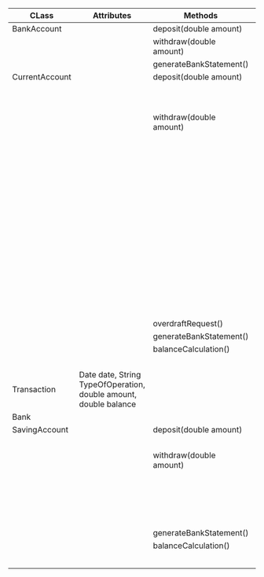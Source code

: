 | CLass          | Attributes                                                       | Methods                 | Scenario                                                           | result     |     
|----------------|------------------------------------------------------------------|-------------------------|--------------------------------------------------------------------|------------|
| BankAccount    |                                                                  | deposit(double amount)  |                                                                    |            |     
|                |                                                                  | withdraw(double amount) |                                                                    |            |     
|                |                                                                  | generateBankStatement() |                                                                    |            |     
| CurrentAccount |                                                                  | deposit(double amount)  | amount > 0                                                         | true       |     
|                |                                                                  |                         | amount <= 0                                                        | false      |     
|                |                                                                  | withdraw(double amount) | amount > 0 && balance - amount >=0 && canBeOverDrafted == false    | true       |     
|                |                                                                  |                         | amount > 0 && balance - amount < 0 && canBeOverDrafted == false    | false      |
|                |                                                                  |                         | amount < 0                                                         | false      |     
|                |                                                                  |                         | amount > 0 && balance - amount >= -500 && canBeOverDrafted == true | true       |
|                |                                                                  |                         | amount > 0 && balance - amount < -500 && canBeOverDrafted == true  | false      |
|                |                                                                  | overdraftRequest()      | true/false                                                         | false/true |
|                |                                                                  | generateBankStatement() |                                                                    |            |
|                |                                                                  | balanceCalculation()    | if List<Transaction> isEmpty                                       | 0          |
|                |                                                                  |                         | if List<Transaction> !isEmpty                                      | String     |
| Transaction    | Date date, String TypeOfOperation, double amount, double balance |                         |                                                                    |            |     
| Bank           |                                                                  |                         |                                                                    |            |     
| SavingAccount  |                                                                  | deposit(double amount)  | amount > 0                                                         | true       |     
|                |                                                                  |                         | amount < 0                                                         | false      |
|                |                                                                  | withdraw(double amount) | amount <= 0                                                        | false      |
|                |                                                                  |                         | amount > 0 && (getBalance() - amount) >= 0                         | true       |
|                |                                                                  |                         | (getBalance() - amount) < 0                                        | false      |
|                |                                                                  | generateBankStatement() |                                                                    |            |
|                |                                                                  | balanceCalculation()    | if List<Transaction> isEmpty                                       | 0          |
|                |                                                                  |                         | if List<Transaction> !isEmpty                                      | String     |                        |                                                                    |            |
|                |                                                                  |                         |                                                                    |            |
